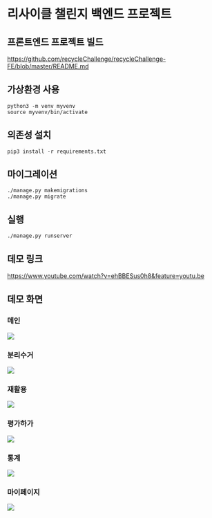 # 리사이클 챌린지 백엔드 프로젝트
## 프론트엔드 프로젝트 빌드
https://github.com/recycleChallenge/recycleChallenge-FE/blob/master/README.md

## 가상환경 사용
```
python3 -m venv myvenv
source myvenv/bin/activate
```
## 의존성 설치
```
pip3 install -r requirements.txt
```
## 마이그레이션
```
./manage.py makemigrations
./manage.py migrate
```
## 실행
```
./manage.py runserver
```


## 데모 링크
https://www.youtube.com/watch?v=ehBBESus0h8&feature=youtu.be
## 데모 화면
### 메인
![](/images/메인.png)
### 분리수거
![](/images/분리수거.png)
### 재활용
![](/images/재활용.png)
### 평가하가
![](/images/평가하기.png)
### 통계
![](/images/통계.png)
### 마이페이지
![](/images/마이페이지.png)

